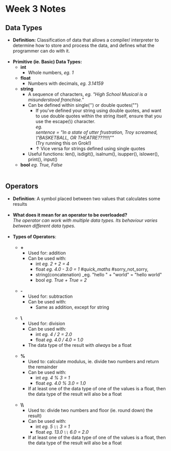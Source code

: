 # Week 3 Notes

## Data Types

* **Definition:** Classification of data that allows a compiler/ interpreter to determine how to store and process the data, and defines what the programmer can do with it.<br/><br/>
* **Primitive (ie. Basic) Data Types:**
   * **int**
      * Whole numbers, _eg. 1_
   * **float**
      * Numbers with decimals, _eg. 3.14159_
   * **string**
      * A sequence of characters, _eg. "High School Musical is a misunderstood franchise."_
      * Can be defined within single('') or double quotes("")
         * If you've defined your string using double quotes, and want to use double quotes within the string itself, ensure that you use the escape(\\) character.<br/> _eg. <br />sentence = "In a state of utter frustration, Troy screamed, \\"BASKETBALL, OR THEATRE???!!!\\""_ <br />(Try running this on Grok!)
         *  ↑ Vice versa for strings defined using single quotes
      *  Useful functions: len(), isdigit(), isalnum(), isupper(), islower(), print(), input()
   * **bool** _eg. True, False_<br/><br/>
## Operators
* **Definition**: A symbol placed between two values that calculates some results<br/><br/>
* **What does it mean for an operator to be overloaded?**<br />_The operator can work with multiple data types. Its behaviour varies between different data types._<br/><br/>
* **Types of Operators**:<br/><br/>
   * **\+**
      * Used for: addition
      * Can be used with:
        * int _eg. 2 + 2 = 4_
        * float _eg. 4.0 - 3.0 = 1  #quick_maths_ #sorry_not_sorry,
        * string(concatenation) _eg. "hello " + "world" = "hello world"
        * bool _eg. True + True = 2_<br/><br/>
   * **\-**
     * Used for: subtraction
     * Can be used with:
       * Same as addition, except for string<br/><br/>
   * **\\**
     * Used for: division
     * Can be used with:
       * int _eg. 4 / 2 = 2.0_
       * float _eg. 4.0 / 4.0 = 1.0_
     * The data type of the result with *always* be a float<br/><br/>
   * **%**
     * Used to: calculate modulus, ie. divide two numbers and return the remainder
     * Can be used with:
       * int _eg. 4 % 3 = 1_
       * float _eg. 4.0 % 3.0 = 1.0_
     * If at least one of the data type of one of the values is a float, then the data type of the result will also be a float<br/><br/>
   * **\\\\**
     * Used to: divide two numbers and floor (ie. round down) the result)
     * Can be used with:
       * int _eg. 5 `\\` 3 = 1_
       * float _eg. 13.0 `\\` 6.0 = 2.0_
     * If at least one of the data type of one of the values is a float, then the data type of the result will also be a float
